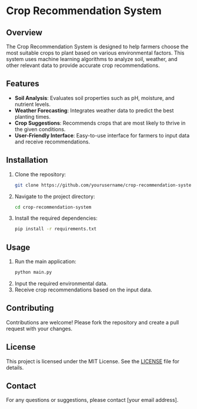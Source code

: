 # Crop Recommendation System

## Overview
The Crop Recommendation System is designed to help farmers choose the most suitable crops to plant based on various environmental factors. This system uses machine learning algorithms to analyze soil, weather, and other relevant data to provide accurate crop recommendations.

## Features
- **Soil Analysis**: Evaluates soil properties such as pH, moisture, and nutrient levels.
- **Weather Forecasting**: Integrates weather data to predict the best planting times.
- **Crop Suggestions**: Recommends crops that are most likely to thrive in the given conditions.
- **User-Friendly Interface**: Easy-to-use interface for farmers to input data and receive recommendations.

## Installation
1. Clone the repository:
    ```bash
    git clone https://github.com/yourusername/crop-recommendation-system.git
    ```
2. Navigate to the project directory:
    ```bash
    cd crop-recommendation-system
    ```
3. Install the required dependencies:
    ```bash
    pip install -r requirements.txt
    ```

## Usage
1. Run the main application:
    ```bash
    python main.py
    ```
2. Input the required environmental data.
3. Receive crop recommendations based on the input data.

## Contributing
Contributions are welcome! Please fork the repository and create a pull request with your changes.

## License
This project is licensed under the MIT License. See the [LICENSE](LICENSE) file for details.

## Contact
For any questions or suggestions, please contact [your email address].

